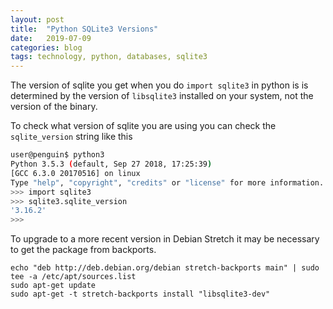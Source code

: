 ```yaml
---
layout: post
title:  "Python SQLite3 Versions"
date:   2019-07-09
categories: blog
tags: technology, python, databases, sqlite3
---
```


The version of sqlite you get when you do `import sqlite3` in python is is
determined by the version of `libsqlite3` installed on your system, not the
version of the binary.

To check what version of sqlite you are using you can check the `sqlite_version`
string like this

```bash
user@penguin$ python3
Python 3.5.3 (default, Sep 27 2018, 17:25:39) 
[GCC 6.3.0 20170516] on linux
Type "help", "copyright", "credits" or "license" for more information.
>>> import sqlite3
>>> sqlite3.sqlite_version
'3.16.2'
>>> 
```

To upgrade to a more recent version in Debian Stretch it may be necessary to get
the package from backports.

```shell
echo "deb http://deb.debian.org/debian stretch-backports main" | sudo tee -a /etc/apt/sources.list
sudo apt-get update
sudo apt-get -t stretch-backports install "libsqlite3-dev"
```
